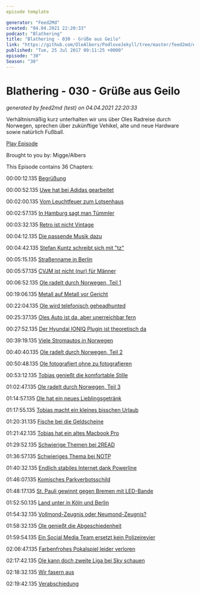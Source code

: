 ```yaml
---
episode template

generator: "Feed2Md"
created: "04.04.2021 22:20:33"
podcast: "Blathering"
title: "Blathering - 030 - Grüße aus Geilo"
link: "https://github.com/OleAlbers/PodloveJekyll/tree/master/feed2md/example/export/seasons/2/2017/7/Blathering___030___Grüße_aus_Geilo.md"
published: "Tue, 25 Jul 2017 09:11:25 +0000"
episode: "30"
Season: "30"
---
```


# Blathering - 030 - Grüße aus Geilo
_generated by feed2md (test) on 04.04.2021 22:20:33_

Verhältnismäßig kurz unterhalten wir uns über Oles Radreise durch Norwegen, sprechen über zukünftige Vehikel, alte und neue Hardware sowie natürlich Fußball.

[Play Episode](https://www.blathering.de/podlove/file/293/s/feed/c/mp3/blathering_030.mp3)

Brought to you by: Migge/Albers

This Episode contains 36 Chapters:


00:00:12.135 [Begrüßung]()

00:00:52.135 [Uwe hat bei Adidas gearbeitet](https://de.wikipedia.org/wiki/Uwe_Seeler)

00:02:00.135 [Vom Leuchtfeuer zum Lotsenhaus](https://de.wikipedia.org/wiki/Hamburg_Leuchtfeuer)

00:02:57.135 [In Hamburg sagt man Tümmler](https://de.wikipedia.org/wiki/W%C3%A4schetrockner)

00:03:32.135 [Retro ist nicht Vintage](http://schuster-homecompany.de/contur-vintage_und_retro)

00:04:12.135 [Die passende Musik dazu](https://www.youtube.com/watch?v=RhlfIx7t46o)

00:04:42.135 [Stefan Kuntz schreibt sich mit "tz"](https://de.wikipedia.org/wiki/Stefan_Kuntz)

00:05:15.135 [Straßenname in Berlin](https://de.wikipedia.org/wiki/Karl_Heinrich_Ulrichs)

00:05:57.135 [CVJM ist nicht (nur) für Männer](https://de.wikipedia.org/wiki/Christlicher_Verein_Junger_Menschen)

00:06:52.135 [Ole radelt durch Norwegen, Teil 1](https://www.youtube.com/watch?v=u_QBOvyGhYo)

00:19:06.135 [Metall auf Metall vor Gericht](http://www.spiegel.de/kultur/musik/kraftwerk-vs-moses-pelham-bgh-verweist-im-sampling-streit-an-eugh-a-1150214.html)

00:22:04.135 [Ole wird telefonisch geheadhunted](https://de.wikipedia.org/wiki/Diskmag)

00:25:37.135 [Oles Auto ist da, aber unerreichbar fern](http://www.mazda.de/)

00:27:52.135 [Der Hyundai IONIQ Plugin ist theoretisch da](http://www.hyundai.de/)

00:39:19.135 [Viele Stromautos in Norwegen](https://www.tesla.com/de_DE/modelx)

00:40:40.135 [Ole radelt durch Norwegen, Teil 2](https://www.gpsies.com/mapFolder.do?id=91120)

00:50:48.135 [Ole fotografiert ohne zu fotografieren](http://www.torstenstolze.de/blog/quicktipp-ausloesesperre-aktivieren)

00:53:12.135 [Tobias genießt die komfortable Stille](https://www.bose.de/de_de/products/headphones/noise_cancelling_headphones.html)

01:02:47.135 [Ole radelt durch Norwegen, Teil 3](https://plus.google.com/collection/QIiGSE)

01:14:57.135 [Ole hat ein neues Lieblingsgetränk](http://www.flamencopizza.no/product/drikke/villa-champagnebrus/)

01:17:55.135 [Tobias macht ein kleines bisschen Urlaub](https://de.wikipedia.org/wiki/Rerik)

01:20:31.135 [Fische bei die Geldscheine](https://de.wikipedia.org/wiki/Norwegische_Krone#Banknoten)

01:21:42.135 [Tobias hat ein altes Macbook Pro](https://support.apple.com/kb/sp645?locale=de_DE)

01:29:52.135 [Schwierige Themen bei 2READ](https://www.tobiasmigge.de/2017/07/18/2read-083-der-tod-kann-mich-mal-tim-lebt/)

01:36:57.135 [Schwieriges Thema bei NOTP](https://raucherbalkon.wordpress.com/category/notp/)

01:40:32.135 [Endlich stabiles Internet dank Powerline](https://de.wikipedia.org/wiki/PowerLAN)

01:46:07.135 [Komisches Parkverbotsschild](https://plus.google.com/+OleAlbers/posts/LUyV8gDbgqx)

01:48:17.135 [St. Pauli gewinnt gegen Bremen mit LED-Bande](https://twitter.com/fcstpauli/status/888333796608790528)

01:52:50.135 [Land unter in Köln und Berlin](http://www.ksta.de/koeln/unwetter-in-koeln-schaeden-an-ueberflutetem-kvb-tunnel---linie-13-fuhr-zeitweise-nicht-27998592)

01:54:32.135 [Vollmond-Zeugnis oder Neumond-Zeugnis?]()

01:58:32.135 [Ole genießt die Abgeschiedenheit]()

01:59:54.135 [Ein Social Media Team ersetzt kein Polizeirevier](https://twitter.com/RadwegH/status/887974761292320769)

02:06:47.135 [Farbenfrohes Pokalspiel leider verloren](http://www.fussball.de/spiel/tus-berne-2-eintracht-norderstedt-2/-/spiel/0209RBE8LS000000VS54898DVUVCCN5J#!/section/stage)

02:17:42.135 [Ole kann doch zweite Liga bei Sky schauen](http://www.sky.de/fussball/2-bundesliga-2500)

02:18:32.135 [Wir fasern aus]()

02:19:42.135 [Verabschiedung]()


